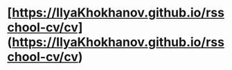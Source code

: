 # [https://IlyaKhokhanov.github.io/rsschool-cv/cv] (https://IlyaKhokhanov.github.io/rsschool-cv/cv)
